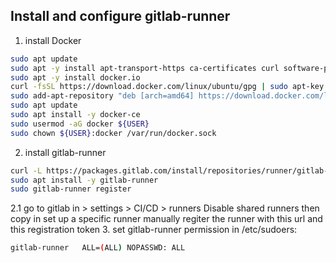 ## Install and configure gitlab-runner

1. install Docker
```bash
sudo apt update
sudo apt -y install apt-transport-https ca-certificates curl software-properties-common containerd
sudo apt -y install docker.io
curl -fsSL https://download.docker.com/linux/ubuntu/gpg | sudo apt-key add -
sudo add-apt-repository "deb [arch=amd64] https://download.docker.com/linux/ubuntu focal stable"
sudo apt update
sudo apt install -y docker-ce
sudo usermod -aG docker ${USER}
sudo chown ${USER}:docker /var/run/docker.sock
```
2. install gitlab-runner
```bash
curl -L https://packages.gitlab.com/install/repositories/runner/gitlab-runner/script.deb.sh | sudo bash
sudo apt install -y gitlab-runner
sudo gitlab-runner register
```
2.1 go to gitlab in > settings > CI/CD > runners
Disable shared runners
then copy in set up a specific runner manually
regiter the runner with this url and this registration token
3. set gitlab-runner permission in /etc/sudoers:
```bash
gitlab-runner   ALL=(ALL) NOPASSWD: ALL
```
